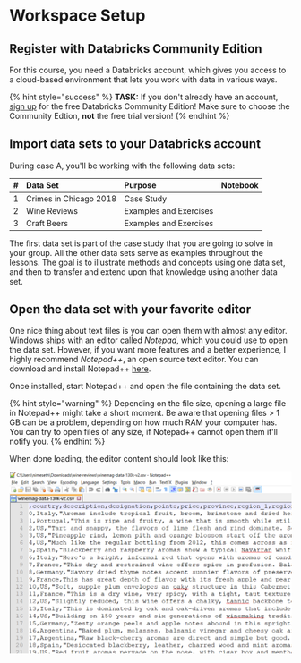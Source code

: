 # Workspace Setup

## Register with Databricks Community Edition

For this course, you need a Databricks account, which gives you access to a cloud-based environment that lets you work with data in various ways.

{% hint style="success" %}
**TASK:** If you don't already have an account, [sign up](https://databricks.com/try-databricks) for the free Databricks Community Edition! Make sure to choose the Community Edtion, **not** the free trial version!
{% endhint %}

## Import data sets to your Databricks account

During case A, you'll be working with the following data sets:

| \# | Data Set | Purpose | Notebook |
| :--- | :--- | :--- | :--- |
| 1 | Crimes in Chicago 2018 | Case Study |  |
| 2 | Wine Reviews | Examples and Exercises |  |
| 3 | Craft Beers | Examples and Exercises |  |

The first data set is part of the case study that you are going to solve in your group. All the other data sets serve as examples throughout the lessons. The goal is to illustrate methods and concepts using one data set, and then to transfer and extend upon that knowledge using another data set.

## Open the data set with your favorite editor

One nice thing about text files is you can open them with almost any editor. Windows ships with an editor called _Notepad_, which you could use to open the data set. However, if you want more features and a better experience, I highly recommend _Notepad++_, an open source text editor. You can download and install Notepad++ [here](https://notepad-plus-plus.org/download/v7.5.8.html).

Once installed, start Notepad++ and open the file containing the data set.

{% hint style="warning" %}
Depending on the file size, opening a large file in Notepad++ might take a short moment. Be aware that opening files &gt; 1 GB can be a problem, depending on how much RAM your computer has. You can try to open files of any size, if Notepad++ cannot open them it'll notify you.
{% endhint %}

When done loading, the editor content should look like this:

![The data set opened in Notepad++](../../.gitbook/assets/data_set_wine.png)

